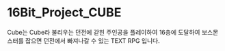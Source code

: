 # 16Bit_Project_CUBE
Cube는 Cube라 불리우는 던전에 갇힌 주인공을 플레이하여 
16층에 도달하여 보스몬스터를 잡으면 던전에서 빠져나갈 수 있는
TEXT RPG 입니다.
